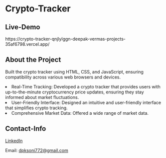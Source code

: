 # Crypto-Tracker
## Live-Demo
<p>https://crypto-tracker-qnjlylggn-deepak-vermas-projects-35af6798.vercel.app/</p>

## About the Project
<p> Built the crypto tracker using HTML, CSS, and JavaScript, ensuring compatibility across various web browsers and devices.</p>
<li> 
  Real-Time Tracking: Developed a crypto tracker that provides users with up-to-the-minute cryptocurrency price updates, ensuring they stay informed about market fluctuations.
</li>
<li>
  User-Friendly Interface: Designed an intuitive and user-friendly interface that simplifies crypto tracking.
</li>
<li> 
  Comprehensive Market Data: Offered a wide range of market data.
</li>


## Contact-Info

<a href="https://www.linkedin.com/in/dpksoni1/"> LinkedIn </a>

Email: dpksoni772@gmail.com

